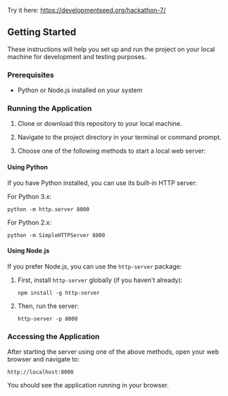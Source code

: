 Try it here: https://developmentseed.org/hackathon-7/

## Getting Started

These instructions will help you set up and run the project on your local machine for development and testing purposes.

### Prerequisites

- Python or Node.js installed on your system

### Running the Application

1. Clone or download this repository to your local machine.

2. Navigate to the project directory in your terminal or command prompt.

3. Choose one of the following methods to start a local web server:

#### Using Python

If you have Python installed, you can use its built-in HTTP server:

For Python 3.x:
```
python -m http.server 8000
```

For Python 2.x:
```
python -m SimpleHTTPServer 8000
```

#### Using Node.js

If you prefer Node.js, you can use the `http-server` package:

1. First, install `http-server` globally (if you haven't already):
   ```
   npm install -g http-server
   ```

2. Then, run the server:
   ```
   http-server -p 8000
   ```

### Accessing the Application

After starting the server using one of the above methods, open your web browser and navigate to:

```
http://localhost:8000
```

You should see the application running in your browser.
